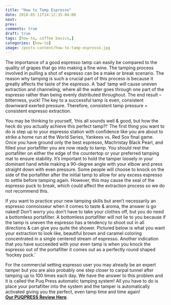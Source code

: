 ```yaml
---
title: "How to Tamp Espresso"
date: 2018-05-11T14:12:35-04:00
next: 
prev: 
comments: true
draft: true
tags: [how-to, coffee basics,]
categories: [how-to]
image: /posts-content/how-to-tamp-espresso.jpg
---
```


<p>The importance of a good espresso tamp can easily be compared to the quality of grapes that go into making a fine wine. The tamping process involved in pulling a shot of espresso can be a make or break scenario. The reason why tamping is such a crucial part of this process is because it greatly affects the taste of the espresso. A ‘bad’ tamp will cause uneven extraction and channeling, where all the water goes through one part of the espresso rather than being evenly distributed throughout. The end result – bitterness, yuck! The key to a successful tamp is even, consistent downward exerted pressure. Therefore, consistent tamp pressure = consistent espresso extraction.</p>

<p>You may be thinking to yourself, ‘this all sounds well & good, but how the heck do you actually achieve this perfect tamp?!’ The first thing you want to do is step up to your espresso station with confidence like you are about to strike a home run at the World Series, Yankees vs. Red Sox final game. Once you have ground only the best espresso, Machristay Black Pearl, and filled your portafilter you are now ready to tamp. You should rest the portafilter on either the edge of the countertop or your preferred tamping mat to ensure stability. It’s important to hold the tamper loosely in your dominant hand while making a 90-degree angle with your elbow and press straight down with even pressure. Some people will choose to knock on the side of the portafilter after the initial tamp to allow for any excess espresso to settle before tamping again. However, this may cause the seal of the espresso puck to break, which could affect the extraction process so we do not recommend this.</p>

<p>If you want to practice your new tamping skills but aren’t necessarily an espresso connoisseur when it comes to taste & aroma, the answer is go naked! Don’t worry you don’t have to take your clothes off, but you do need a bottomless portafilter. A bottomless portafilter will not lie to you because if the tamp is uneven the espresso has a tendency to shoot out in all directions & can give you quite the shower. Pictured below is what you want your extraction to look like, beautiful brown and caramel coloring concentrated in a single centered stream of espresso. Another indication that you have succeeded with your even tamp is when you knock the espresso out of the portafilter it comes out as a perfectly round shaped ‘hockey puck.’</p>

<p>For the commercial setting espresso user you may already be an expert tamper but you are also probably one step closer to carpal tunnel after tamping up to 100 times each day. We have the answer to this problem and it is called the Puq Press automatic tamping system! All you have to do is place your portafilter into the system and the tamper is automatically activated giving you the perfect, even tamp time and time again!<br><strong><a href="#puqpress-review-article">Our PUQPRESS Review Here</a></strong>.</p>